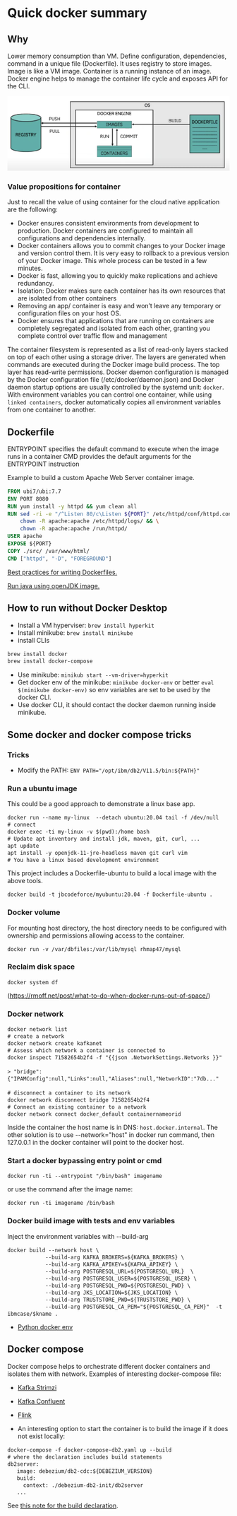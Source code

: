 # Quick docker summary

## Why

Lower memory consumption than VM. Define configuration, dependencies, command in a unique file (Dockerfile). It uses registry to store images. 
Image is like a VM image. Container is a running instance of an image. Docker engine helps to manage the  container life cycle and 
exposes API for the CLI.

![](./images/docker.png)

### Value propositions for container

Just to recall the value of using container for the cloud native application are the following:

* Docker ensures consistent environments from development to production. Docker containers are configured to maintain all configurations and dependencies internally.
* Docker containers allows you to commit changes to your Docker image and version control them. It is very easy to rollback to a previous version of your Docker image. This whole process can be tested in a few minutes.
* Docker is fast, allowing you to quickly make replications and achieve redundancy.
* Isolation: Docker makes sure each container has its own resources that are isolated from other containers
* Removing an app/ container is easy and won’t leave any temporary or configuration files on your host OS.
* Docker ensures that applications that are running on containers are completely segregated and isolated from each other, granting you complete control over traffic flow and management

The container filesystem is represented as a list of read-only layers stacked on top of each other using a storage driver. The layers are generated when commands are executed during the Docker image build process. The top layer has read-write permissions.
Docker daemon configuration is managed by the Docker configuration file (/etc/docker/daemon.json) and Docker daemon startup options are usually controlled by the systemd unit: `docker`.
With environment variables you can control one container, while using `linked containers`, docker automatically copies all environment variables from one container to another.

## Dockerfile

ENTRYPOINT specifies the default command to execute when the image runs in a container
CMD provides the default arguments for the ENTRYPOINT instruction

Example to build a custom Apache Web Server container image.

```dockerfile
FROM ubi7/ubi:7.7
ENV PORT 8080
RUN yum install -y httpd && yum clean all
RUN sed -ri -e "/^Listen 80/c\Listen ${PORT}" /etc/httpd/conf/httpd.conf && \
    chown -R apache:apache /etc/httpd/logs/ && \
    chown -R apache:apache /run/httpd/
USER apache
EXPOSE ${PORT}
COPY ./src/ /var/www/html/
CMD ["httpd", "-D", "FOREGROUND"]
```

[Best practices for writing Dockerfiles.](https://docs.docker.com/develop/develop-images/dockerfile_best-practices/)

[Run java using openJDK image.](https://hub.docker.com/_/openjdk)


## How to run without Docker Desktop

* Install a VM hyperviser: `brew install hyperkit`
* Install minikube: `brew install minikube`
* install CLIs

```sh
brew install docker
brew install docker-compose
```
* Use minikube: `minikub start --vm-driver=hyperkit`
* Get docker env of the minikube: `minikube docker-env` or better `eval $(minikube docker-env)` so env variables are set to be used by
the docker CLI.
* Use docker CLI, it should contact the docker daemon running inside minikube.

## Some docker and docker compose tricks

### Tricks

* Modify the PATH:  `ENV PATH="/opt/ibm/db2/V11.5/bin:${PATH}"`

### Run a ubuntu image

This could be a good approach to demonstrate a linux base app.

```shell
docker run --name my-linux  --detach ubuntu:20.04 tail -f /dev/null
# connect
docker exec -ti my-linux -v $(pwd):/home bash
# Update apt inventory and install jdk, maven, git, curl, ... 
apt update
apt install -y openjdk-11-jre-headless maven git curl vim
# You have a linux based development environment
```

This project includes a Dockerfile-ubuntu to build a local image with the above tools.

```shell
docker build -t jbcodeforce/myubuntu:20.04 -f Dockerfile-ubuntu .
```

### Docker volume

For mounting host directory, the host directory needs to be configured with ownership and permissions allowing access to the container.

```shell
docker run -v /var/dbfiles:/var/lib/mysql rhmap47/mysql
```

### Reclaim disk space

```shell
docker system df
```

(https://rmoff.net/post/what-to-do-when-docker-runs-out-of-space/)

### Docker network

```shell
docker network list
# create a network
docker network create kafkanet
# Assess which network a container is connected to
docker inspect 71582654b2f4 -f "{{json .NetworkSettings.Networks }}"

> "bridge":{"IPAMConfig":null,"Links":null,"Aliases":null,"NetworkID":"7db..."

# disconnect a container to its network
docker network disconnect bridge 71582654b2f4
# Connect an existing container to a network
docker network connect docker_default containernameorid
```

Inside the container the host name is in DNS: `host.docker.internal`. 
The other solution is to use --network="host" in docker run command, then 127.0.0.1 in the docker container will point to the docker host.

### Start a docker bypassing entry point or cmd

```shell
docker run -ti --entrypoint "/bin/bash" imagename
```

or use the command after the image name:

```shell
docker run -ti imagename /bin/bash 
```

### Docker build image with tests and env variables

Inject the environment variables with --build-arg

```shell
docker build --network host \
            --build-arg KAFKA_BROKERS=${KAFKA_BROKERS} \
            --build-arg KAFKA_APIKEY=${KAFKA_APIKEY} \
            --build-arg POSTGRESQL_URL=${POSTGRESQL_URL}  \
            --build-arg POSTGRESQL_USER=${POSTGRESQL_USER} \
            --build-arg POSTGRESQL_PWD=${POSTGRESQL_PWD} \
            --build-arg JKS_LOCATION=${JKS_LOCATION} \
            --build-arg TRUSTSTORE_PWD=${TRUSTSTORE_PWD} \
            --build-arg POSTGRESQL_CA_PEM="${POSTGRESQL_CA_PEM}"  -t ibmcase/$kname .

```

* [Python docker env](https://github.com/jbcodeforce/python-code/blob/master/DockerfileForEnv)

## Docker compose

Docker compose helps to orchestrate different docker containers and isolates them with network. 
Examples of interesting docker-compose file:

* [Kafka Strimzi](https://github.com/jbcodeforce/kafka-studies/blob/master/docker-compose.yml)
* [Kafka Confluent]()
* [Flink](https://github.com/jbcodeforce/flink-studies/blob/master/docker-compose.yaml)

* An interesting option to start the container is to build the image if it does not exist locally:

 ```shell
 docker-compose -f docker-compose-db2.yaml up --build
# where the declaration includes build statements
db2server:
    image: debezium/db2-cdc:${DEBEZIUM_VERSION}
    build:
      context: ./debezium-db2-init/db2server
    ...
 ```

 See [this note for the build declaration](https://docs.docker.com/compose/compose-file/#build).
